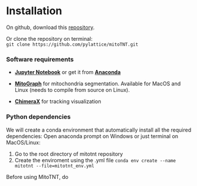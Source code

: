 # Installation
On github, download this [repository](https://github.com/pylattice/mitoTNT).  

Or clone the repository on terminal:  
`git clone https://github.com/pylattice/mitoTNT.git`  

### Software requirements
- **[Jupyter Notebook](https://jupyter.org/)** or get it from **[Anaconda](https://www.anaconda.com/products/distribution)**

- **[MitoGraph](https://github.com/vianamp/MitoGraph/)** for mitochondria segmentation. Available for MacOS and Linux (needs to compile from source on Linux).

- **[ChimeraX](https://www.cgl.ucsf.edu/chimerax/)** for tracking visualization

### Python dependencies

We will create a conda environment that automatically install all the required dependencies:
Open anaconda prompt on Windows or just terminal on MacOS/Linux:
1. Go to the root directory of mitotnt repository
2. Create the enviroment using the .yml file
``
conda env create --name mitotnt --file=mitotnt_env.yml
``

Before using MitoTNT, do 
